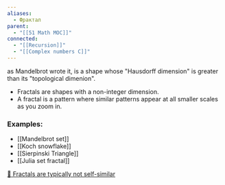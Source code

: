 ```yaml
---
aliases:
  - Фрактал
parent:
  - "[[51 Math MOC]]"
connected:
  - "[[Recursion]]"
  - "[[Complex numbers C]]"
---
```


as Mandelbrot wrote it, is a shape whose "Hausdorff dimension" is greater than its "topological dimenion".

- Fractals are shapes with a non-integer dimension.
- A fractal is a pattern where similar patterns appear at all smaller scales as you zoom in.

### Examples:
- [[Mandelbrot set]]
- [[Koch snowflake]]
- [[Sierpinski Triangle]]
- [[Julia set fractal]]



[📼 Fractals are typically not self-similar](https://www.youtube.com/watch?v=gB9n2gHsHN4&list=PLZHQObOWTQDN52m7Y21ePrTbvXkPaWVSg&index=16)

